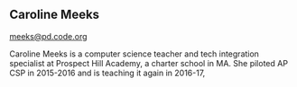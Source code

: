 ## Caroline Meeks

[meeks@pd.code.org](mailto:meeks@pd.code.org)

Caroline Meeks is a computer science teacher and tech integration specialist at Prospect Hill Academy, a charter school in MA.  She piloted AP CSP in 2015-2016 and is teaching it again in 2016-17,
